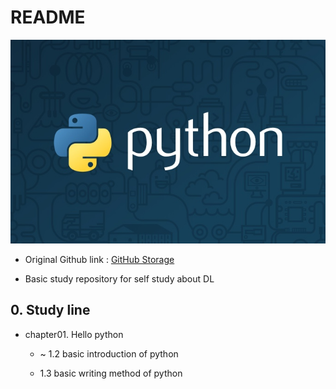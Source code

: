 # README

![thumb-course-phthon-basic](README.assets/thumb-course-phthon-basic-1573569963444.jpg)


- Original Github link : [GitHub Storage](https://github.com/WegraLee/deep-learning-from-scratch)

- Basic study repository for self study about DL

## 0. Study line

- chapter01. Hello python

    - ~ 1.2 basic introduction of python

    - 1.3 basic writing method of python


